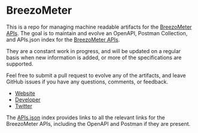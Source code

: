 # BreezoMeterThis is a repo for managing machine readable artifacts for the [BreezoMeter APIs](https://breezometer.com). The goal is to maintain and evolve an OpenAPI, Postman Collection, and APIs.json index for the [BreezoMeter APIs](https://breezometer.com).They are a constant work in progress, and will be updated on a regular basis when new information is added, or more of the specifications are supported.Feel free to submit a pull request to evolve any of the artifacts, and leave GitHub issues if you have any questions, comments, or feedback.- [Website](https://breezometer.com)- [Developer](https://breezometer.com)- [Twitter](https://twitter.com/BreezoMeter)The [APIs.json](https://github.com/api-evangelist/breezometer/blob/master/apis.json) index provides links to all the relevant links for the BreezoMeter APIs, including the OpenAPI and Postman if they are present.